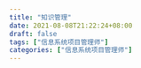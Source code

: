 ```yaml
---
title: "知识管理"
date: 2021-08-08T21:22:24+08:00
draft: false
tags: ["信息系统项目管理师"]
categories: ["信息系统项目管理师"]
---
```



